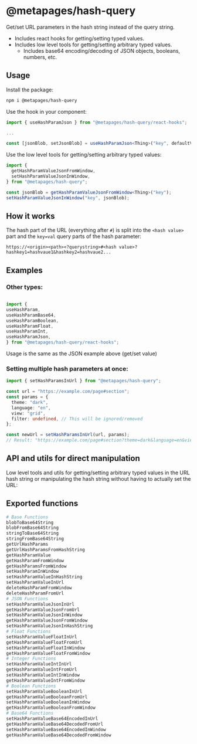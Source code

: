 
# @metapages/hash-query

Get/set URL parameters in the hash string instead of the query string.

- Includes react hooks for getting/setting typed values.
- Includes low level tools for getting/setting arbitrary typed values.
  - Includes base64 encoding/decoding of JSON objects, booleans, numbers, etc.

## Usage

Install the package:
```sh
npm i @metapages/hash-query
```

Use the hook in your component:

```typescript
import { useHashParamJson } from "@metapages/hash-query/react-hooks";

...

const [jsonBlob, setJsonBlob] = useHashParamJson<Thing>("key", defaultValue);
```


Use the low level tools for getting/setting arbitrary typed values:

```typescript
import {
  getHashParamValueJsonFromWindow,
  setHashParamValueJsonInWindow,
} from "@metapages/hash-query";

const jsonBlob = getHashParamValueJsonFromWindow<Thing>("key");
setHashParamValueJsonInWindow("key", jsonBlob);
```

## How it works


The hash part of the URL (everything after `#`) is split into the `<hash value>` part and the `key=val` query parts of the hash parameter:

```
https://<origin><path><?querystring>#<hash value>?hashkey1=hashvaue1&hashkey2=hashvaue2...
```


## Examples

### Other types:

```typescript

import {
useHashParam,
useHashParamBase64,
useHashParamBoolean,
useHashParamFloat,
useHashParamInt,
useHashParamJson,
} from "@metapages/hash-query/react-hooks";

```

Usage is the same as the JSON example above (get/set value)

### Setting multiple hash parameters at once:

```typescript
import { setHashParamsInUrl } from "@metapages/hash-query";

const url = "https://example.com/page#section";
const params = {
  theme: "dark",
  language: "en",
  view: "grid",
  filter: undefined, // This will be ignored/removed
};

const newUrl = setHashParamsInUrl(url, params);
// Result: "https://example.com/page#section?theme=dark&language=en&view=grid"
```

## API and utils for direct manipulation

Low level tools and utils for getting/setting arbitrary typed values in the URL hash string or manipulating the hash string without having to actually set the URL:


## Exported functions

```sh
# Base Functions
blobToBase64String
blobFromBase64String
stringToBase64String
stringFromBase64String
getUrlHashParams
getUrlHashParamsFromHashString
getHashParamValue
getHashParamFromWindow
getHashParamsFromWindow
setHashParamInWindow
setHashParamValueInHashString
setHashParamValueInUrl
deleteHashParamFromWindow
deleteHashParamFromUrl
# JSON Functions
setHashParamValueJsonInUrl
getHashParamValueJsonFromUrl
setHashParamValueJsonInWindow
getHashParamValueJsonFromWindow
setHashParamValueJsonInHashString
# Float Functions
setHashParamValueFloatInUrl
getHashParamValueFloatFromUrl
setHashParamValueFloatInWindow
getHashParamValueFloatFromWindow
# Integer Functions
setHashParamValueIntInUrl
getHashParamValueIntFromUrl
setHashParamValueIntInWindow
getHashParamValueIntFromWindow
# Boolean Functions
setHashParamValueBooleanInUrl
getHashParamValueBooleanFromUrl
setHashParamValueBooleanInWindow
getHashParamValueBooleanFromWindow
# Base64 Functions
setHashParamValueBase64EncodedInUrl
getHashParamValueBase64DecodedFromUrl
setHashParamValueBase64EncodedInWindow
getHashParamValueBase64DecodedFromWindow
```
